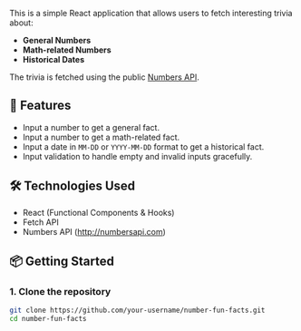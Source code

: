 This is a simple React application that allows users to fetch interesting trivia about:

- **General Numbers**
- **Math-related Numbers**
- **Historical Dates**

The trivia is fetched using the public [Numbers API](http://numbersapi.com/).

## 🚀 Features

- Input a number to get a general fact.
- Input a number to get a math-related fact.
- Input a date in `MM-DD` or `YYYY-MM-DD` format to get a historical fact.
- Input validation to handle empty and invalid inputs gracefully.

## 🛠️ Technologies Used

- React (Functional Components & Hooks)
- Fetch API
- Numbers API (http://numbersapi.com)

## 📦 Getting Started

### 1. Clone the repository

```bash
git clone https://github.com/your-username/number-fun-facts.git
cd number-fun-facts
